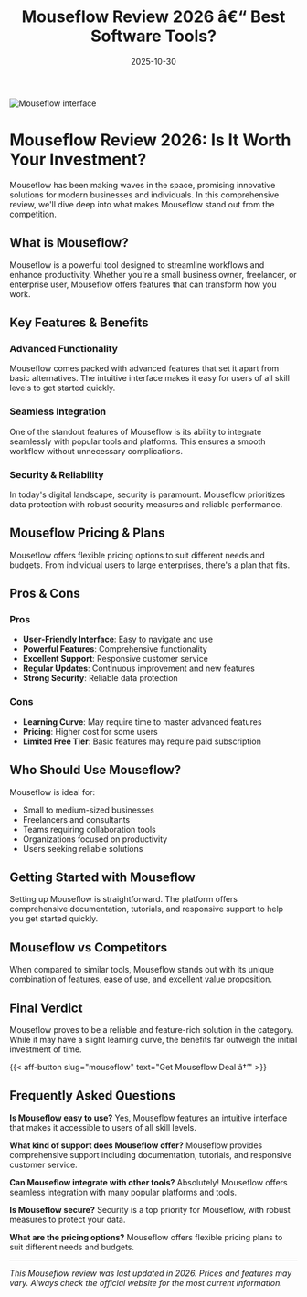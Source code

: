 ﻿---
title: "Mouseflow Review 2026 â€“ Best Software Tools?"
date: 2025-10-30
draft: false
rating: 4.8
category: "Software Tools"
tags: ["software-tools", "review", "2026"]
description: "Comprehensive Mouseflow review 2026. Discover if this  tool is the best choice for your needs."
keywords: "mouseflow, Mouseflow, review, software tools, 2026, best software tools"
image: "https://images.unsplash.com/photo-1555949963-aa79dcee981c?w=800&h=400&fit=crop&crop=center"
---

![Mouseflow interface](https://images.unsplash.com/photo-1555949963-aa79dcee981c?w=800&h=400&fit=crop&crop=center)

# Mouseflow Review 2026: Is It Worth Your Investment?

Mouseflow has been making waves in the  space, promising innovative solutions for modern businesses and individuals. In this comprehensive review, we'll dive deep into what makes Mouseflow stand out from the competition.

## What is Mouseflow?

Mouseflow is a powerful  tool designed to streamline workflows and enhance productivity. Whether you're a small business owner, freelancer, or enterprise user, Mouseflow offers features that can transform how you work.

## Key Features & Benefits

### Advanced Functionality
Mouseflow comes packed with advanced features that set it apart from basic alternatives. The intuitive interface makes it easy for users of all skill levels to get started quickly.

### Seamless Integration
One of the standout features of Mouseflow is its ability to integrate seamlessly with popular tools and platforms. This ensures a smooth workflow without unnecessary complications.

### Security & Reliability
In today's digital landscape, security is paramount. Mouseflow prioritizes data protection with robust security measures and reliable performance.

## Mouseflow Pricing & Plans

Mouseflow offers flexible pricing options to suit different needs and budgets. From individual users to large enterprises, there's a plan that fits.

## Pros & Cons

### Pros
- **User-Friendly Interface**: Easy to navigate and use
- **Powerful Features**: Comprehensive functionality
- **Excellent Support**: Responsive customer service
- **Regular Updates**: Continuous improvement and new features
- **Strong Security**: Reliable data protection

### Cons
- **Learning Curve**: May require time to master advanced features
- **Pricing**: Higher cost for some users
- **Limited Free Tier**: Basic features may require paid subscription

## Who Should Use Mouseflow?

Mouseflow is ideal for:
- Small to medium-sized businesses
- Freelancers and consultants
- Teams requiring collaboration tools
- Organizations focused on productivity
- Users seeking reliable  solutions

## Getting Started with Mouseflow

Setting up Mouseflow is straightforward. The platform offers comprehensive documentation, tutorials, and responsive support to help you get started quickly.

## Mouseflow vs Competitors

When compared to similar tools, Mouseflow stands out with its unique combination of features, ease of use, and excellent value proposition.

## Final Verdict

Mouseflow proves to be a reliable and feature-rich solution in the  category. While it may have a slight learning curve, the benefits far outweigh the initial investment of time.

{{< aff-button slug="mouseflow" text="Get Mouseflow Deal â†’" >}}

## Frequently Asked Questions

**Is Mouseflow easy to use?**
Yes, Mouseflow features an intuitive interface that makes it accessible to users of all skill levels.

**What kind of support does Mouseflow offer?**
Mouseflow provides comprehensive support including documentation, tutorials, and responsive customer service.

**Can Mouseflow integrate with other tools?**
Absolutely! Mouseflow offers seamless integration with many popular platforms and tools.

**Is Mouseflow secure?**
Security is a top priority for Mouseflow, with robust measures to protect your data.

**What are the pricing options?**
Mouseflow offers flexible pricing plans to suit different needs and budgets.

---

*This Mouseflow review was last updated in 2026. Prices and features may vary. Always check the official website for the most current information.*
